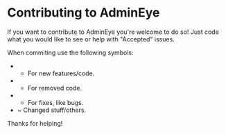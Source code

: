 Contributing to AdminEye
====

If you want to contribute to AdminEye you're welcome to do so!
Just code what you would like to see or help with "Accepted" issues.

When commiting use the following symbols:
* + For new features/code.
* - For removed code.
* * For fixes, like bugs.
* ~ Changed stuff/others.

Thanks for helping!

